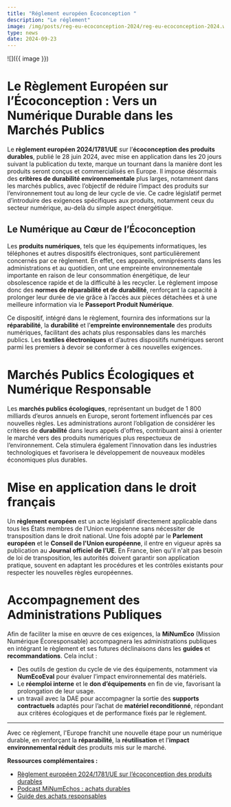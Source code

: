 ```yaml
---
title: "Réglement européen Écoconception "
description: "Le réglement"
image: /img/posts/reg-eu-ecoconception-2024/reg-eu-ecoconception-2024.webp
type: news
date: 2024-09-23
---
```


![]({{ image }})

# Le Règlement Européen sur l’Écoconception : Vers un Numérique Durable dans les Marchés Publics

Le **règlement européen 2024/1781/UE** sur l’**écoconception des produits durables**, publié le 28 juin 2024, avec mise en application dans les 20 jours suivant la publication du texte, marque un tournant dans la manière dont les produits seront conçus et commercialisés en Europe. Il impose désormais des **critères de durabilité environnementale** plus larges, notamment dans les marchés publics, avec l’objectif de réduire l’impact des produits sur l’environnement tout au long de leur cycle de vie. Ce cadre législatif permet d’introduire des exigences spécifiques aux produits, notamment ceux du secteur numérique, au-delà du simple aspect énergétique.

## Le Numérique au Cœur de l’Écoconception

Les **produits numériques**, tels que les équipements informatiques, les téléphones et autres dispositifs électroniques, sont particulièrement concernés par ce règlement. En effet, ces appareils, omniprésents dans les administrations et au quotidien, ont une empreinte environnementale importante en raison de leur consommation énergétique, de leur obsolescence rapide et de la difficulté à les recycler. Le règlement impose donc des **normes de réparabilité et de durabilité**, renforçant la capacité à prolonger leur durée de vie grâce à l’accès aux pièces détachées et à une meilleure information via le **Passeport Produit Numérique**.

Ce dispositif, intégré dans le règlement, fournira des informations sur la **réparabilité**, la **durabilité** et l’**empreinte environnementale** des produits numériques, facilitant des achats plus responsables dans les marchés publics. Les **textiles électroniques** et d’autres dispositifs numériques seront parmi les premiers à devoir se conformer à ces nouvelles exigences.

# Marchés Publics Écologiques et Numérique Responsable

Les **marchés publics écologiques**, représentant un budget de 1 800 milliards d’euros annuels en Europe, seront fortement influencés par ces nouvelles règles. Les administrations auront l’obligation de considérer les critères de **durabilité** dans leurs appels d'offres, contribuant ainsi à orienter le marché vers des produits numériques plus respectueux de l’environnement. Cela stimulera également l’innovation dans les industries technologiques et favorisera le développement de nouveaux modèles économiques plus durables.

# Mise en application dans le droit français 

Un **règlement européen** est un acte législatif directement applicable dans tous les États membres de l’Union européenne sans nécessiter de transposition dans le droit national. Une fois adopté par le **Parlement européen** et le **Conseil de l'Union européenne**, il entre en vigueur après sa publication au **Journal officiel de l’UE**. En France, bien qu'il n'ait pas besoin de loi de transposition, les autorités doivent garantir son application pratique, souvent en adaptant les procédures et les contrôles existants pour respecter les nouvelles règles européennes.

# Accompagnement des Administrations Publiques

Afin de faciliter la mise en œuvre de ces exigences, la **MiNumEco** (Mission Numérique Écoresponsable) accompagnera les administrations publiques en intégrant le règlement et ses futures déclinaisons dans les **guides** et **recommandations**. Cela inclut :
- Des outils de gestion du cycle de vie des équipements, notamment via **NumEcoEval** pour évaluer l’impact environnemental des matériels.
- Le **réemploi interne** et le **don d’équipements** en fin de vie, favorisant la prolongation de leur usage.
- un travail avec la DAE pour accompagner la sortie des **supports contractuels** adaptés pour l’achat de **matériel reconditionné**, répondant aux critères écologiques et de performance fixés par le règlement.

---
  
Avec ce règlement, l'Europe franchit une nouvelle étape pour un numérique durable, en renforçant la **réparabilité**, la **réutilisation** et l'**impact environnemental réduit** des produits mis sur le marché.

<div class="fr-highlight">

**Ressources complémentaires :**

- [Règlement européen 2024/1781/UE sur l’écoconception des produits durables](https://eur-lex.europa.eu/legal-content/EN/TXT/?uri=CELEX%3A32024R1781)
- [Podcast MiNumEchos : achats durables](https://ecoresponsable.numerique.gouv.fr/publications/podcast-minumechos/episode-2-cycleviemateriel/)
- [Guide des achats responsables](https://ecoresponsable.numerique.gouv.fr/publications/guide-pratique-achats-numeriques-responsables/)

</div>